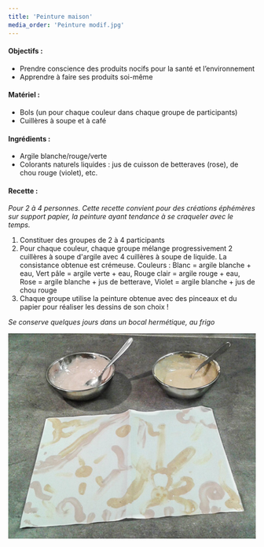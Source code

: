 ```yaml
---
title: 'Peinture maison'
media_order: 'Peinture modif.jpg'
---
```


#### Objectifs :
* Prendre conscience des produits nocifs pour la santé et l’environnement
* Apprendre à faire ses produits soi-même

#### Matériel :
* Bols (un pour chaque couleur dans chaque groupe de participants)
* Cuillères à soupe et à café

#### Ingrédients :
* Argile blanche/rouge/verte
* Colorants naturels liquides : jus de cuisson de betteraves (rose), de chou rouge (violet), etc.

#### Recette :
_Pour 2 à 4 personnes. Cette recette convient pour des créations éphémères sur support papier, la peinture ayant tendance à se craqueler avec le temps._
1. Constituer des groupes de 2 à 4 participants
2. Pour chaque couleur, chaque groupe mélange progressivement 2 cuillères à soupe d'argile avec 4 cuillères à soupe de liquide. La consistance obtenue est crémeuse. Couleurs : Blanc = argile blanche + eau, Vert pâle = argile verte + eau, Rouge clair = argile rouge + eau, Rose = argile blanche + jus de betterave, Violet = argile blanche + jus de chou rouge
3. Chaque groupe utilise la peinture obtenue avec des pinceaux et du papier pour réaliser les dessins de son choix ! 

_Se conserve quelques jours dans un bocal hermétique, au frigo_

![](Peinture%20modif.jpg)
